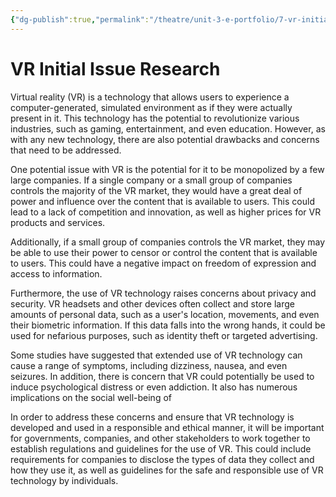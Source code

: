 ```yaml
---
{"dg-publish":true,"permalink":"/theatre/unit-3-e-portfolio/7-vr-initial-research/"}
---
```


# VR Initial Issue Research
Virtual reality (VR) is a technology that allows users to experience a computer-generated, simulated environment as if they were actually present in it. This technology has the potential to revolutionize various industries, such as gaming, entertainment, and even education. However, as with any new technology, there are also potential drawbacks and concerns that need to be addressed.

One potential issue with VR is the potential for it to be monopolized by a few large companies. If a single company or a small group of companies controls the majority of the VR market, they would have a great deal of power and influence over the content that is available to users. This could lead to a lack of competition and innovation, as well as higher prices for VR products and services.

Additionally, if a small group of companies controls the VR market, they may be able to use their power to censor or control the content that is available to users. This could have a negative impact on freedom of expression and access to information.

Furthermore, the use of VR technology raises concerns about privacy and security. VR headsets and other devices often collect and store large amounts of personal data, such as a user's location, movements, and even their biometric information. If this data falls into the wrong hands, it could be used for nefarious purposes, such as identity theft or targeted advertising.

Some studies have suggested that extended use of VR technology can cause a range of symptoms, including dizziness, nausea, and even seizures. In addition, there is concern that VR could potentially be used to induce psychological distress or even addiction. It also has numerous implications on the social well-being of 

In order to address these concerns and ensure that VR technology is developed and used in a responsible and ethical manner, it will be important for governments, companies, and other stakeholders to work together to establish regulations and guidelines for the use of VR. This could include requirements for companies to disclose the types of data they collect and how they use it, as well as guidelines for the safe and responsible use of VR technology by individuals.
